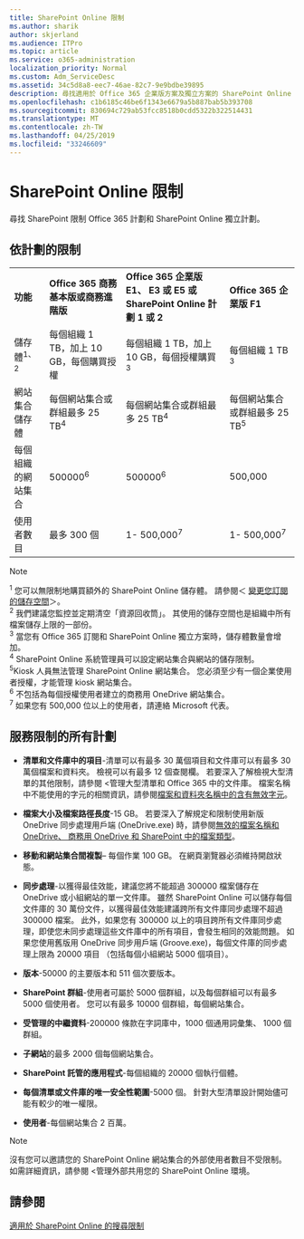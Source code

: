 ```yaml
---
title: SharePoint Online 限制
ms.author: sharik
author: skjerland
ms.audience: ITPro
ms.topic: article
ms.service: o365-administration
localization_priority: Normal
ms.custom: Adm_ServiceDesc
ms.assetid: 34c5d8a8-eec7-46ae-82c7-9e9bdbe39895
description: 尋找適用於 Office 365 企業版方案及獨立方案的 SharePoint Online 限制。
ms.openlocfilehash: c1b6185c46be6f1343e6679a5b887bab5b393708
ms.sourcegitcommit: 830694c729ab53fcc8518b0cdd5322b322514431
ms.translationtype: MT
ms.contentlocale: zh-TW
ms.lasthandoff: 04/25/2019
ms.locfileid: "33246609"
---
```

# <a name="sharepoint-online-limits"></a>SharePoint Online 限制

尋找 SharePoint 限制 Office 365 計劃和 SharePoint Online 獨立計劃。
  
## <a name="limits-by-plan"></a>依計劃的限制

|||||
|:-----|:-----|:-----|:-----|
|**功能** <br/> |**Office 365 商務基本版或商務進階版** <br/> |**Office 365 企業版 E1、 E3 或 E5 或 SharePoint Online 計劃 1 或 2** <br/> | **Office 365 企業版 F1** <br/> |
|儲存體<sup>1、2</sup> <br/> |每個組織 1 TB，加上 10 GB，每個購買授權  <br/> |每個組織 1 TB，加上 10 GB，每個授權購買<sup>3</sup> <br/> |每個組織 1 TB <sup>3</sup> <br/> |
|網站集合儲存體  <br/> |每個網站集合或群組最多 25 TB<sup>4</sup> <br/> |每個網站集合或群組最多 25 TB<sup>4</sup> <br/> |每個網站集合或群組最多 25 TB<sup>5</sup> <br/> |
|每個組織的網站集合  <br/> |500000<sup>6</sup> <br/> |500000<sup>6</sup> <br/> |500,000<br/> |
|使用者數目  <br/> |最多 300 個  <br/> |1- 500,000<sup>7</sup> <br/> |1- 500,000<sup>7</sup> <br/> |
   
> [!NOTE]
> <sup>1</sup> 您可以無限制地購買額外的 SharePoint Online 儲存體。 請參閱＜ [變更您訂閱的儲存空間](https://support.office.com/article/96EA3533-DE64-4B01-839A-C560875A662C)＞。 
<br/><sup>2</sup> 我們建議您監控並定期清空「資源回收筒」。 其使用的儲存空間也是組織中所有檔案儲存上限的一部份。 
<br/> <sup>3</sup> 當您有 Office 365 訂閱和 SharePoint Online 獨立方案時，儲存體數量會增加。 
<br/><sup>4</sup> SharePoint Online 系統管理員可以設定網站集合與網站的儲存限制。
<br/> <sup>5</sup>Kiosk 人員無法管理 SharePoint Online 網站集合。 您必須至少有一個企業使用者授權，才能管理 kiosk 網站集合。 
<br/> <sup>6</sup> 不包括為每個授權使用者建立的商務用 OneDrive 網站集合。 
<br/><sup>7</sup> 如果您有 500,000 位以上的使用者，請連絡 Microsoft 代表。 
  

  
## <a name="service-limits-for-all-plans"></a>服務限制的所有計劃

- **清單和文件庫中的項目**-清單可以有最多 30 萬個項目和文件庫可以有最多 30 萬個檔案和資料夾。 檢視可以有最多 12 個查閱欄。 若要深入了解檢視大型清單的其他限制，請參閱 <<c0>管理大型清單和 Office 365 中的文件庫。 檔案名稱中不能使用的字元的相關資訊，請參閱[檔案和資料夾名稱中的含有無效字元](https://support.office.com/article/64883a5d-228e-48f5-b3d2-eb39e07630fa)。

- **檔案大小及檔案路徑長度**-15 GB。 若要深入了解規定和限制使用新版 OneDrive 同步處理用戶端 (OneDrive.exe) 時，請參閱[無效的檔案名稱和 OneDrive、 商務用 OneDrive 和 SharePoint 中的檔案類型](https://support.office.com/article/64883a5d-228e-48f5-b3d2-eb39e07630fa)。

- **移動和網站集合間複製**– 每個作業 100 GB。 在網頁瀏覽器必須維持開啟狀態。

- **同步處理**-以獲得最佳效能，建議您將不能超過 300000 檔案儲存在 OneDrive 或小組網站的單一文件庫。 雖然 SharePoint Online 可以儲存每個文件庫的 30 萬份文件，以獲得最佳效能建議跨所有文件庫同步處理不超過 300000 檔案。 此外，如果您有 300000 以上的項目跨所有文件庫同步處理，即使您未同步處理這些文件庫中的所有項目，會發生相同的效能問題。 如果您使用舊版用 OneDrive 同步用戶端 (Groove.exe)，每個文件庫的同步處理上限為 20000 項目 （包括每個小組網站 5000 個項目）。

- **版本**-50000 的主要版本和 511 個次要版本。

- **SharePoint 群組**-使用者可屬於 5000 個群組，以及每個群組可以有最多 5000 個使用者。 您可以有最多 10000 個群組，每個網站集合。

- **受管理的中繼資料**-200000 條款在字詞庫中，1000 個通用詞彙集、 1000 個群組。

- **子網站**的最多 2000 個每個網站集合。

- **SharePoint 託管的應用程式**-每個組織的 20000 個執行個體。

- **每個清單或文件庫的唯一安全性範圍**-5000 個。 針對大型清單設計開始儘可能有較少的唯一權限。

- **使用者**-每個網站集合 2 百萬。

> [!NOTE]
> 沒有您可以邀請您的 SharePoint Online 網站集合的外部使用者數目不受限制。 如需詳細資訊，請參閱 <<c0>管理外部共用您的 SharePoint Online 環境。

## <a name="see-also"></a>請參閱

[適用於 SharePoint Online 的搜尋限制](/sharepoint/search-limits)